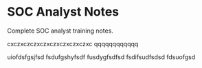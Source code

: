 # SOC Analyst Notes

Complete SOC analyst training notes.

cxczxczczxczxczxczxczxczxc
qqqqqqqqqqqq

uiofdsfgsjfsd
fsdufgshyfsdf
fusdygfsdfsd
fsdifsudfsdsd
fdsuofgsd